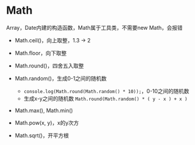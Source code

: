 # Math

Array，Date内建的构造函数，Math属于工具类，不需要new Math，会报错

- Math.ceil()，向上取整，1.3 -> 2
- Math.floor，向下取整
- Math.round()，四舍五入取整
- Math.random()，生成0-1之间的随机数
  - `console.log(Math.round(Math.random() * 10));`，0-10之间的随机数
  - 生成x-y之间的随机数 `Math.round(Math.random() * ( y - x ) + x )`
  
- Math.max(), Math.min()
- Math.pow(x, y)，x的y次方
- Math.sqrt()，开平方根
